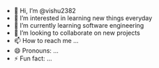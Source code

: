 - 👋 Hi, I’m @vishu2382
- 👀 I’m interested in  learning new things everyday
- 🌱 I’m currently learning software engineering
- 💞️ I’m looking to collaborate on new projects
- 📫 How to reach me ...
- 😄 Pronouns: ...
- ⚡ Fun fact: ...

<!---
vishu2382/vishu2382 is a ✨ special ✨ repository because its `README.md` (this file) appears on your GitHub profile.
You can click the Preview link to take a look at your changes.
--->

